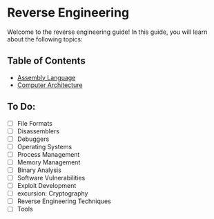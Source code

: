 # Reverse Engineering
Welcome to the reverse engineering guide! In this guide, you will learn about the following topics:

## Table of Contents
- [Assembly Language](Assembly%20Language/Table%20of%20Contents.md)
- [Computer Architecture](Computer%20Architecture/Table%20of%20Contents.md)

## To Do:
- [ ] File Formats
- [ ] Disassemblers
- [ ] Debuggers
- [ ] Operating Systems
- [ ] Process Management
- [ ] Memory Management
- [ ] Binary Analysis
- [ ] Software Vulnerabilities
- [ ] Exploit Development
- [ ] excursion: Cryptography
- [ ] Reverse Engineering Techniques
- [ ] Tools
